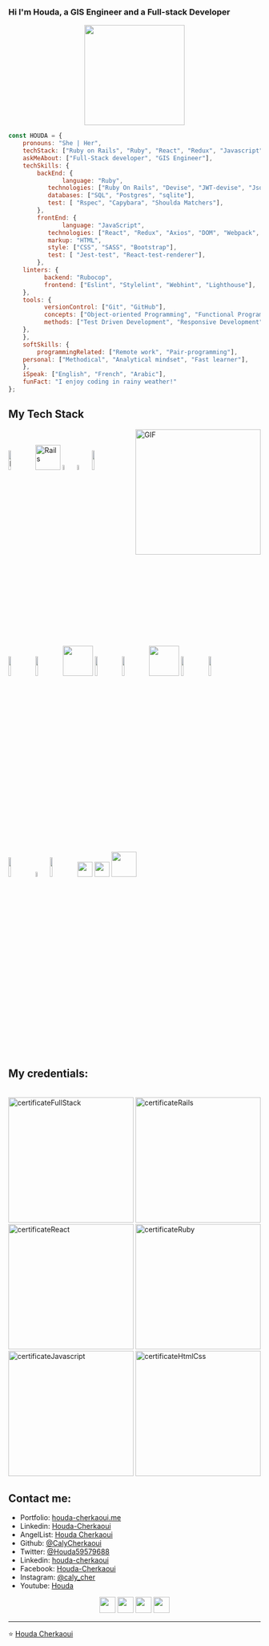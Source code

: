 ### Hi I'm Houda, a GIS Engineer and a Full-stack Developer 

<div align="center">
	<!-- <img src="https://raw.githubusercontent.com/Aniket965/Aniket965/master/pacman.svg?sanitize=true" width="200" height="200"> -->
    <img src="https://media.giphy.com/media/j6ZhcAyUctYrj2ueBi/giphy.gif" width="200" height="200">
    
</div>

```javascript
const HOUDA = {
    pronouns: "She | Her",
    techStack: ["Ruby on Rails", "Ruby", "React", "Redux", "Javascript"],
    askMeAbout: ["Full-Stack developer", "GIS Engineer"],
    techSkills: {
        backEnd: {
        	   language: "Ruby",
		   technologies: ["Ruby On Rails", "Devise", "JWT-devise", "Jsonapi-rails", "Rails-Admin"],
		   databases: ["SQL", "Postgres", "sqlite"],
		   test: [ "Rspec", "Capybara", "Shoulda Matchers"],
        }, 
        frontEnd: {
        	   language: "JavaScript",
		   technologies: ["React", "Redux", "Axios", "DOM", "Webpack", "Redux-thunk"],
		   markup: "HTML",
		   style: ["CSS", "SASS", "Bootstrap"],
		   test: [ "Jest-test", "React-test-renderer"],
        },
	linters: {
		  backend: "Rubocop",
		  frontend: ["Eslint", "Stylelint", "Webhint", "Lighthouse"],
	},
	tools: {
		  versionControl: ["Git", "GitHub"],
		  concepts: ["Object-oriented Programming", "Functional Programming"],
		  methods: ["Test Driven Development", "Responsive Development"],
	},	  
    },
    softSkills: {
    	programmingRelated: ["Remote work", "Pair-programming"],
	personal: ["Methodical", "Analytical mindset", "Fast learner"],
    },
    iSpeak: ["English", "French", "Arabic"],
    funFact: "I enjoy coding in rainy weather!"
};
```
## My Tech Stack

  <img align="right" alt="GIF" width="250px" src="https://i.pinimg.com/originals/e4/26/70/e426702edf874b181aced1e2fa5c6cde.gif" />
  <br>

  <a href="https://www.ruby-lang.org/en/documentation/"><img width="10%" src="https://www.vectorlogo.zone/logos/ruby/ruby-ar21.svg" alt="Ruby"></a>
  <a href="https://guides.rubyonrails.org/"><img width="50px" src="https://guides.rubyonrails.org/images/favicon.ico" alt="Rails"></a>
  <a href="https://developer.mozilla.org/en-US/docs/Web/JavaScript"><img width="5%" src="https://media.giphy.com/media/ln7z2eWriiQAllfVcn/giphy.gif" alt="Javascript"></a>
  <a href="https://github.com/"><img width="5%" src="https://i.giphy.com/media/KzJkzjggfGN5Py6nkT/200.webp" alt="GitHub"></a>
  <a href="#"><img width="10%" src="https://www.vectorlogo.zone/logos/reactjs/reactjs-ar21.svg"></a>
  <a href="#"><img width="10%" src="https://www.vectorlogo.zone/logos/linux/linux-ar21.svg"></a>
  <a href="#"><img width="10%" src="https://www.vectorlogo.zone/logos/docker/docker-ar21.svg"></a>
  <a href="#"><img width="60px" src="https://cdn.svgporn.com/logos/sass.svg"></a>
  <a href="#"><img width="10%" src="https://www.vectorlogo.zone/logos/json/json-ar21.svg"></a>
  <a href="#"><img width="10%" src="https://www.vectorlogo.zone/logos/mysql/mysql-ar21.svg"></a>
  <a href="#"><img width="60px" src="https://img.icons8.com/color/2x/nodejs.png"></a>
  <a href="#"><img width="10%" src="https://www.vectorlogo.zone/logos/sqlite/sqlite-ar21.svg"></a>
  <a href="#"><img width="10%" src="https://media.giphy.com/media/kH6CqYiquZawmU1HI6/giphy.gif"></a>
  <a href="#"><img width="10%" src="https://www.vectorlogo.zone/logos/heroku/heroku-ar21.svg"></a>
  <a href="#"><img width="5%" src="https://i.giphy.com/media/IdyAQJVN2kVPNUrojM/200.webp"></a>
  <a href="#"><img width="10%" src="https://www.vectorlogo.zone/logos/getbootstrap/getbootstrap-ar21.svg"></a>
  <a href="#"><img width="30px" src="https://cdn.svgporn.com/logos/html-5.svg"></a>
  <a href="#"><img width="30px" src="https://cdn.svgporn.com/logos/css-3.svg"></a>
  <a href="#"><img width="50px" src="https://img.icons8.com/bubbles/2x/console.png"></a>
<br>

## My credentials:

<br>
<a href="https://www.credential.net/e46c25a7-ce52-44c1-aaa9-6cbf6577460f#gs.c8z8r8"><img width="250px" src="https://api.accredible.com/v1/frontend/credential_website_embed_image/certificate/39262400" alt="certificateFullStack"></a>
<span>  <span>
<a href="https://www.credential.net/6b5be752-e2a2-4fdd-ad17-ba768a99dacc#gs.yaukit"> <img width="250px" src="https://api.accredible.com/v1/frontend/credential_website_embed_image/certificate/25882075" alt="certificateRails"></a>
<span>  <span>
<a href="https://www.credential.net/fac86a3b-aa9c-4322-9dc9-c471d2c2b80b#gs.cqqm6j"><img width="250px" src="https://api.accredible.com/v1/frontend/credential_website_embed_image/certificate/39262401" alt="certificateReact"></a>
<span>  <span>
<a href="https://www.credential.net/cbb6914d-9ea3-4769-8f48-604d29480e17#gs.eraoa7"><img width="250px" src="https://api.accredible.com/v1/frontend/credential_website_embed_image/certificate/21769053" alt="certificateRuby"></a>
<span>  <span>
<a href="https://www.credential.net/951575f8-7fc1-43be-98d3-56fc30f4835a#gs.yaz39f"> <img width="250px" src="https://api.accredible.com/v1/frontend/credential_website_embed_image/certificate/30906725" alt="certificateJavascript"></a>
<span>  <span>
<a href="https://www.credential.net/f701ef7c-de58-4d3f-bb26-7adeed9ce8b5#gs.eral3p"> <img width="250px" src="https://api.accredible.com/v1/frontend/credential_website_embed_image/certificate/22112645" alt="certificateHtmlCss"></a>
<br>


## Contact me:

- Portfolio: [houda-cherkaoui.me](http://houda-cherkaoui.me)
- Linkedin: [Houda-Cherkaoui](https://www.linkedin.com/in/houda-cherkaoui)
- AngelList: [Houda Cherkaoui](https://angel.co/u/houda-cherkaoui)
- Github: [@CalyCherkaoui](https://github.com/CalyCherkaoui)
- Twitter: [@Houda59579688](https://twitter.com/Houda59579688)
- Linkedin: [houda-cherkaoui](https://www.linkedin.com/in/houda-cherkaoui)
- Facebook: [Houda-Cherkaoui](https://www.facebook.com/houdacherkaouicalypso)
- Instagram: [@caly_cher](https://www.instagram.com/caly_cher)
- Youtube: [Houda](https://www.youtube.com/channel/UCMgAJT2iC4pINzN5TJPPrrg/playlists?view_as=subscriber)

<p align="center">
<a href="https://www.linkedin.com/in/houda-cherkaoui"><img src="https://i.ibb.co/Kx2GSrT/linkedin.png" width="32px" height="32px"></a> <a href="https://twitter.com/Houda59579688"><img src="https://i.ibb.co/kmgQVyW/twitter.png" width="32px" height="32px"></a> <a href="https://github.com/CalyCherkaoui"><img src="https://cdn.iconscout.com/icon/free/png-256/github-108-438008.png" width="32px" height="32px"></a> <a href="https://www.facebook.com/houdacherkaouicalypso"><img src="https://i.ibb.co/zmYNW4p/facebook.png" width="32px" height="32px"></a>
</p>

____


<p align="center">

⭐️ [Houda Cherkaoui](https://houda-cherkaoui.netlify.app/)

</p>
